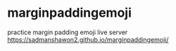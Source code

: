 # marginpaddingemoji
practice margin padding emoji
live server
https://sadmanshawon2.github.io/marginpaddingemoji/
